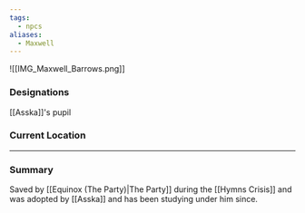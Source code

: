 ```yaml
---
tags:
  - npcs
aliases:
  - Maxwell
---
```

![[IMG_Maxwell_Barrows.png]]

### Designations
[[Asska]]'s pupil

### Current Location


___
### Summary
Saved by [[Equinox (The Party)|The Party]] during the [[Hymns Crisis]] and was adopted by [[Asska]] and has been studying under him since.